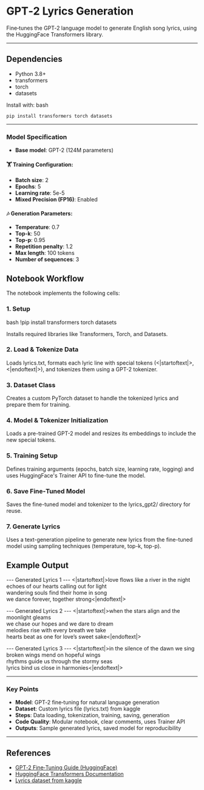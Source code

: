 # GPT‑2 Lyrics Generation

Fine‑tunes the GPT‑2 language model to generate English song lyrics, using the HuggingFace Transformers library.

---

## Dependencies

- Python 3.8+  
- transformers  
- torch  
- datasets  

Install with:
bash
```
pip install transformers torch datasets
```

---

### Model Specification

- **Base model**: GPT-2 (124M parameters)

#### 🏋️ Training Configuration:
- **Batch size**: 2  
- **Epochs**: 5
- **Learning rate**: 5e-5  
- **Mixed Precision (FP16)**: Enabled  

#### 🎶 Generation Parameters:
- **Temperature**: 0.7  
- **Top-k**: 50  
- **Top-p**: 0.95  
- **Repetition penalty**: 1.2  
- **Max length**: 100 tokens  
- **Number of sequences**: 3  


##  Notebook Workflow

The notebook implements the following cells:

### 1. Setup 
   
bash
   !pip install transformers torch datasets

Installs required libraries like Transformers, Torch, and Datasets.

### 2. Load & Tokenize Data
Loads lyrics.txt, formats each lyric line with special tokens (<|startoftext|>, <|endoftext|>), and tokenizes them using a GPT-2 tokenizer.

### 3. Dataset Class
Creates a custom PyTorch dataset to handle the tokenized lyrics and prepare them for training.

### 4. Model & Tokenizer Initialization
Loads a pre-trained GPT-2 model and resizes its embeddings to include the new special tokens.

### 5. Training Setup
Defines training arguments (epochs, batch size, learning rate, logging) and uses HuggingFace's Trainer API to fine-tune the model.

### 6. Save Fine‑Tuned Model
Saves the fine-tuned model and tokenizer to the lyrics_gpt2/ directory for reuse.

### 7. Generate Lyrics
Uses a text-generation pipeline to generate new lyrics from the fine-tuned model using sampling techniques (temperature, top-k, top-p).


## Example Output

--- Generated Lyrics 1 ---
<|startoftext|>love flows like a river in the night  
echoes of our hearts calling out for light  
wandering souls find their home in song  
we dance forever, together strong<|endoftext|>

--- Generated Lyrics 2 ---
<|startoftext|>when the stars align and the moonlight gleams  
we chase our hopes and we dare to dream  
melodies rise with every breath we take  
hearts beat as one for love’s sweet sake<|endoftext|>

--- Generated Lyrics 3 ---
<|startoftext|>in the silence of the dawn we sing  
broken wings mend on hopeful wings  
rhythms guide us through the stormy seas  
lyrics bind us close in harmonies<|endoftext|>


---

### Key Points

- **Model**: GPT‑2 fine‑tuning for natural language generation  
- **Dataset**: Custom lyrics file (lyrics.txt) from kaggle 
- **Steps**: Data loading, tokenization, training, saving, generation  
- **Code Quality**: Modular notebook, clear comments, uses Trainer API  
- **Outputs**: Sample generated lyrics, saved model for reproducibility  

---

## References

- [GPT‑2 Fine‑Tuning Guide (HuggingFace)](https://towardsdatascience.com/natural-language-generation-part-2-gpt-2-and-huggingface-f3acb35bc86a)  
- [HuggingFace Transformers Documentation](https://huggingface.co/docs/transformers)
- [Lyrics dataset from kaggle](https://www.kaggle.com/datasets/paultimothymooney/poetry) 
